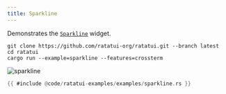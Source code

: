 ```yaml
---
title: Sparkline
---
```


Demonstrates the [`Sparkline`](https://docs.rs/ratatui/latest/ratatui/widgets/struct.Sparkline.html)
widget.

```shell title=run example
git clone https://github.com/ratatui-org/ratatui.git --branch latest
cd ratatui
cargo run --example=sparkline --features=crossterm
```

![sparkline](sparkline.gif)

```rust title=sparkline.rs
{{ #include @code/ratatui-examples/examples/sparkline.rs }}
```
